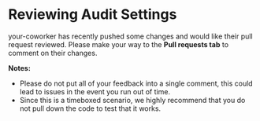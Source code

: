 # Reviewing Audit Settings

your-coworker has recently pushed some changes and would like their pull request reviewed. Please make your way to the **Pull requests tab** to comment on their changes.

**Notes:**
* Please do not put all of your feedback into a single comment, this could lead to issues in the event you run out of time.
* Since this is a timeboxed scenario, we highly recommend that you do not pull down the code to test that it works.

